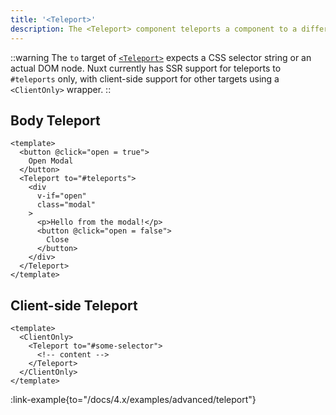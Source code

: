 ```yaml
---
title: '<Teleport>'
description: The <Teleport> component teleports a component to a different location in the DOM.
---
```


::warning
The `to` target of [`<Teleport>`](https://vuejs.org/guide/built-ins/teleport.html) expects a CSS selector string or an actual DOM node. Nuxt currently has SSR support for teleports to `#teleports` only, with client-side support for other targets using a `<ClientOnly>` wrapper.
::

## Body Teleport

```vue
<template>
  <button @click="open = true">
    Open Modal
  </button>
  <Teleport to="#teleports">
    <div
      v-if="open"
      class="modal"
    >
      <p>Hello from the modal!</p>
      <button @click="open = false">
        Close
      </button>
    </div>
  </Teleport>
</template>
```

## Client-side Teleport

```vue
<template>
  <ClientOnly>
    <Teleport to="#some-selector">
      <!-- content -->
    </Teleport>
  </ClientOnly>
</template>
```

:link-example{to="/docs/4.x/examples/advanced/teleport"}
